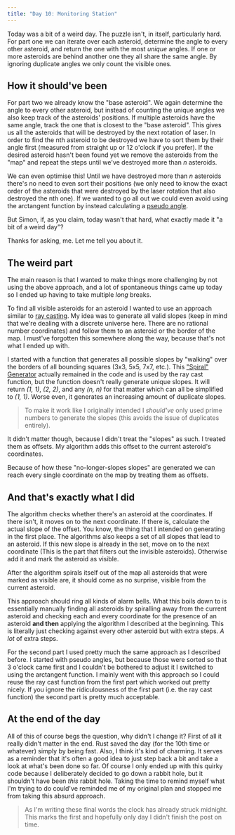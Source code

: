 ```yaml
---
title: "Day 10: Monitoring Station"
---
```


Today was a bit of a weird day. The puzzle isn't, in itself, particularly hard.
For part one we can iterate over each asteroid, determine the angle to every other asteroid, and return the one with the most *unique* angles. If one or more asteroids are behind another one they all share the same angle. By ignoring duplicate angles we only count the visible ones.

## How it should've been

For part two we already know the "base asteroid". We again determine the angle to every other asteroid, but instead of counting the unique angles we also keep track of the asteroids' positions. If multiple asteroids have the same angle, track the one that is closest to the "base asteroid". This gives us all the asteroids that will be destroyed by the next rotation of laser.
In order to find the nth asteroid to be destroyed we have to sort them by their angle first (measured from straight up or 12 o'clock if you prefer).
If the desired asteroid hasn't been found yet we remove the asteroids from the "map" and repeat the steps until we've destroyed more than *n* asteroids.

We can even optimise this! Until we have destroyed more than *n* asteroids there's no need to even sort their positions (we only need to know the exact order of the asteroids that were destroyed by the laser rotation that also destroyed the nth one).
If we wanted to go all out we could even avoid using the arctangent function by instead calculating a [pseudo angle](https://stackoverflow.com/questions/16542042/fastest-way-to-sort-vectors-by-angle-without-actually-computing-that-angle).

But Simon, if, as you claim, today wasn't that hard, what exactly made it "a bit of a weird day"?

Thanks for asking, me. Let me tell you about it.

## The weird part

The main reason is that I wanted to make things more challenging by not using the above approach, and a lot of spontaneous things came up today so I ended up having to take multiple *long* breaks.

To find all visible asteroids for an asteroid I wanted to use an approach similar to [ray casting](https://en.wikipedia.org/wiki/Ray_casting).
My idea was to generate all valid slopes (keep in mind that we're dealing with a discrete universe here. There are no rational number coordinates) and follow them to an asteroid or the border of the map.
I must've forgotten this somewhere along the way, because that's not what I ended up with.

I started with a function that generates all possible slopes by "walking" over the borders of all bounding squares (3x3, 5x5, 7x7, etc.).
This ["Spiral" Generator](https://github.com/siku2/aoc_2019/blob/master/src/puzzles/day_10.rs#L69) actually remained in the code and is used by the ray cast function, but the function doesn't really generate unique slopes. It will return *(1, 1)*, *(2, 2)*, and any *(n, n)* for that matter which can all be simplified to *(1, 1)*. Worse even, it generates an increasing amount of duplicate slopes.

> To make it work like I originally intended I *should've* only used prime numbers to generate the slopes (this avoids the issue of duplicates entirely).

It didn't matter though, because I didn't treat the "slopes" as such. I treated them as offsets.
My algorithm adds this offset to the current asteroid's coordinates.

Because of how these "no-longer-slopes slopes" are generated we can reach every single coordinate on the map by treating them as offsets.

## And that's exactly what I did

The algorithm checks whether there's an asteroid at the coordinates. If there isn't, it moves on to the next coordinate.
If there is, calculate the actual slope of the offset. You know, the thing that I intended on generating in the first place.
The algorithms also keeps a set of all slopes that lead to an asteroid.
If this new slope is already in the set, move on to the next coordinate (This is the part that filters out the invisible asteroids).
Otherwise add it and mark the asteroid as visible.

After the algorithm spirals itself out of the map all asteroids that were marked as visible are, it should come as no surprise, visible from the current asteroid.

This approach should ring all kinds of alarm bells.
What this boils down to is essentially manually finding all asteroids by spiralling away from the current asteroid and checking each and every coordinate for the presence of an asteroid **and then** applying the algorithm I described at the beginning.
This is literally just checking against every other asteroid but with extra steps. *A lot* of extra steps.

For the second part I used pretty much the same approach as I described before.
I started with pseudo angles, but because those were sorted so that 3 o'clock came first and I couldn't be bothered to adjust it I switched to using the arctangent function.
I mainly went with this approach so I could reuse the ray cast function from the first part which worked out pretty nicely. If you ignore the ridiculousness of the first part (i.e. the ray cast function) the second part is pretty much acceptable.

## At the end of the day

All of this of course begs the question, why didn't I change it?
First of all it really didn't matter in the end. Rust saved the day (for the 10th time or whatever) simply by being fast.
Also, I think it's kind of charming.
It serves as a reminder that it's often a good idea to just step back a bit and take a look at what's been done so far.
Of course I only ended up with this quirky code because I deliberately decided to go down a rabbit hole, but it shouldn't have been *this* rabbit hole. Taking the time to remind myself what I'm trying to do could've reminded me of my original plan and stopped me from taking this absurd approach.

> As I'm writing these final words the clock has already struck midnight.
> This marks the first and hopefully only day I didn't finish the post on time.

